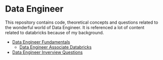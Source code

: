 # Data Engineer 

This repository contains code, theoretical concepts and questions related to the wonderful world of Data Engineer. It is referenced a lot of content related to databricks because of my background.

- [Data Engineer Fundamentals](./Data_Engineer_Fundamentals.md)  
  - [Data Engineer Associate Databricks](https://github.com/Enrique1987/databricks/tree/main/01_01_Data_Enginner_Associate)
- [Data Engineer Inverview Questions](./Data_Engineer_Interview_Questions.md)